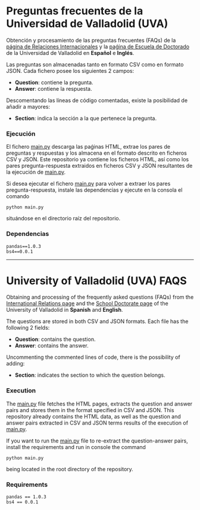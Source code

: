 # Preguntas frecuentes de la Universidad de Valladolid (UVA)
Obtención y procesamiento de las preguntas frecuentes (FAQs) de la [página de Relaciones Internacionales](https://relint.uva.es/internacional/espanol/estudiantes/guia-bienvenida/preguntas-frecuentes/) y la [paǵina de Escuela de Doctorado](https://escueladoctorado.uva.es/export/sites/doctorado/faqs/AAFF/?lang=es) de la Universidad de Valladolid en **Español** e **Inglés**. 

Las preguntas son almacenadas tanto en formato CSV como en formato JSON. Cada fichero posee los siguientes 2 campos:

- **Question**: contiene la pregunta.
- **Answer**: contiene la respuesta.

Descomentando las líneas de código comentadas, existe la posibilidad de añadir a mayores:

- **Section**: indica la sección a la que pertenece la pregunta.

### Ejecución
El fichero [main.py](./main.py) descarga las paǵinas HTML, extrae los pares de preguntas y respuestas y los almacena en el formato descrito en ficheros CSV y JSON. Este repositorio ya contiene los ficheros HTML, así como los pares pregunta-respuesta extraidos en ficheros CSV y JSON resultantes de la ejecución de [main.py](./main.py).

Si desea ejecutar el fichero [main.py](./main.py) para volver a extraer los pares pregunta-respuesta, instale las dependencias y ejecute en la consola el comando
```
python main.py 
```
situándose en el directorio raíz del repositorio.

### Dependencias 
```
pandas==1.0.3
bs4==0.0.1
```
<hr>

# University of Valladolid (UVA) FAQS 
Obtaining and processing of the frequently asked questions (FAQs) from the [International Relations page](https://relint.uva.es/internacional/english/students/welcome-guide/faq/) and the [School Doctorate page](https://escueladoctorado.uva.es/export/sites/doctorado/faqs/AAFF/?lang=en) of the University of Valladolid in **Spanish** and **English**.

The questions are stored in both CSV and JSON formats. Each file has the following 2 fields:

- **Question**: contains the question.
- **Answer**: contains the answer.

Uncommenting the commented lines of code, there is the possibility of adding:

- **Section**: indicates the section to which the question belongs.


### Execution
The [main.py](./main.py)  file fetches the HTML pages, extracts the question and answer pairs and stores them in the format specified in CSV and JSON. This repository already contains the HTML data, as well as the question and answer pairs extracted in CSV and JSON terms results of the execution of [main.py](./main.py).

If you want to run the [main.py](./main.py) file to re-extract the question-answer pairs, install the requirements and run in console the command
```
python main.py
```
being located in the root directory of the repository.

### Requirements
```
pandas == 1.0.3
bs4 == 0.0.1
```
